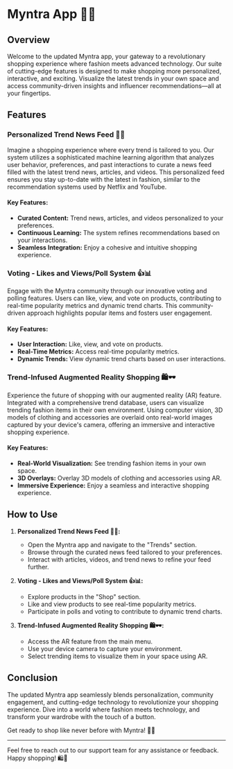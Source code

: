 # Myntra App 📱👗

## Overview

Welcome to the updated Myntra app, your gateway to a revolutionary shopping experience where fashion meets advanced technology. Our suite of cutting-edge features is designed to make shopping more personalized, interactive, and exciting. Visualize the latest trends in your own space and access community-driven insights and influencer recommendations—all at your fingertips.

## Features

### Personalized Trend News Feed 📰✨

Imagine a shopping experience where every trend is tailored to you. Our system utilizes a sophisticated machine learning algorithm that analyzes user behavior, preferences, and past interactions to curate a news feed filled with the latest trend news, articles, and videos. This personalized feed ensures you stay up-to-date with the latest in fashion, similar to the recommendation systems used by Netflix and YouTube.

#### Key Features:
- **Curated Content:** Trend news, articles, and videos personalized to your preferences.
- **Continuous Learning:** The system refines recommendations based on your interactions.
- **Seamless Integration:** Enjoy a cohesive and intuitive shopping experience.

### Voting - Likes and Views/Poll System 👍📊

Engage with the Myntra community through our innovative voting and polling features. Users can like, view, and vote on products, contributing to real-time popularity metrics and dynamic trend charts. This community-driven approach highlights popular items and fosters user engagement.

#### Key Features:
- **User Interaction:** Like, view, and vote on products.
- **Real-Time Metrics:** Access real-time popularity metrics.
- **Dynamic Trends:** View dynamic trend charts based on user interactions.

### Trend-Infused Augmented Reality Shopping 🛍️🕶️

Experience the future of shopping with our augmented reality (AR) feature. Integrated with a comprehensive trend database, users can visualize trending fashion items in their own environment. Using computer vision, 3D models of clothing and accessories are overlaid onto real-world images captured by your device's camera, offering an immersive and interactive shopping experience.

#### Key Features:
- **Real-World Visualization:** See trending fashion items in your own space.
- **3D Overlays:** Overlay 3D models of clothing and accessories using AR.
- **Immersive Experience:** Enjoy a seamless and interactive shopping experience.

## How to Use

1. **Personalized Trend News Feed 📰✨:**
   - Open the Myntra app and navigate to the "Trends" section.
   - Browse through the curated news feed tailored to your preferences.
   - Interact with articles, videos, and trend news to refine your feed further.

2. **Voting - Likes and Views/Poll System 👍📊:**
   - Explore products in the "Shop" section.
   - Like and view products to see real-time popularity metrics.
   - Participate in polls and voting to contribute to dynamic trend charts.

3. **Trend-Infused Augmented Reality Shopping 🛍️🕶️:**
   - Access the AR feature from the main menu.
   - Use your device camera to capture your environment.
   - Select trending items to visualize them in your space using AR.

## Conclusion

The updated Myntra app seamlessly blends personalization, community engagement, and cutting-edge technology to revolutionize your shopping experience. Dive into a world where fashion meets technology, and transform your wardrobe with the touch of a button.

Get ready to shop like never before with Myntra! 🌟👗

---

Feel free to reach out to our support team for any assistance or feedback. Happy shopping! 🛍️📱
